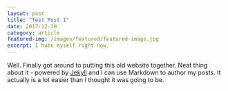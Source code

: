 ```yaml
---
layout: post
title: "Test Post 1"
date: 2017-12-20
category: article
featured-img: /images/featured/featured-image.jpg
excerpt: I hate myself right now.
---
```


Well. Finally got around to putting this old website together. Neat thing about it - powered by [Jekyll](http://jekyllrb.com) and I can use Markdown to author my posts. It actually is a lot easier than I thought it was going to be.